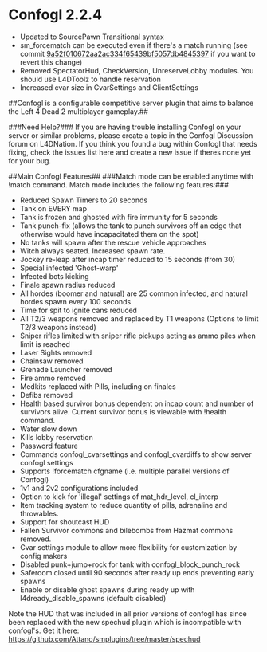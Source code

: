 # Confogl 2.2.4

- Updated to SourcePawn Transitional syntax
- sm_forcematch can be executed even if there's a match running (see commit [9a52f010672aa2ac334f65439bf5057db4845397](https://github.com/keyCat/confoglcompmod/commit/9a52f010672aa2ac334f65439bf5057db4845397) if you want to revert this change)
- Removed SpectatorHud, CheckVersion, UnreserveLobby modules. You should use L4DToolz to handle reservation
- Increased cvar size in CvarSettings and ClientSettings

##Confogl is a configurable competitive server plugin that aims to balance the Left 4 Dead 2 multiplayer gameplay.##

###Need Help?###
If you are having trouble installing Confogl on your server or similar problems, please create a topic in the Confogl Discussion forum on L4DNation. If you think you found a bug within Confogl that needs fixing, check the issues list here and create a new issue if theres none yet for your bug.

##Main Confogl Features##
###Match mode can be enabled anytime with !match command. Match mode includes the following features:###

- Reduced Spawn Timers to 20 seconds
- Tank on EVERY map
- Tank is frozen and ghosted with fire immunity for 5 seconds
- Tank punch-fix (allows the tank to punch survivors off an edge that otherwise would have incapacitated them on the spot)
- No tanks will spawn after the rescue vehicle approaches
- Witch always seated. Increased spawn rate.
- Jockey re-leap after incap timer reduced to 15 seconds (from 30)
- Special infected 'Ghost-warp'
- Infected bots kicking
- Finale spawn radius reduced
- All hordes (boomer and natural) are 25 common infected, and natural hordes spawn every 100 seconds
- Time for spit to ignite cans reduced
- All T2/3 weapons removed and replaced by T1 weapons (Options to limit T2/3 weapons instead)
- Sniper rifles limited with sniper rifle pickups acting as ammo piles when limit is reached
- Laser Sights removed
- Chainsaw removed
- Grenade Launcher removed
- Fire ammo removed
- Medkits replaced with Pills, including on finales
- Defibs removed
- Health based survivor bonus dependent on incap count and number of survivors alive. Current survivor bonus is viewable with !health command.
- Water slow down
- Kills lobby reservation
- Password feature
- Commands confogl_cvarsettings and confogl_cvardiffs to show server confogl settings
- Supports !forcematch cfgname (i.e. multiple parallel versions of Confogl)
- 1v1 and 2v2 configurations included
- Option to kick for 'illegal' settings of mat_hdr_level, cl_interp
- Item tracking system to reduce quantity of pills, adrenaline and throwables.
- Support for shoutcast HUD
- Fallen Survivor commons and bilebombs from Hazmat commons removed.
- Cvar settings module to allow more flexibility for customization by config makers
- Disabled punk+jump+rock for tank with confogl_block_punch_rock
- Saferoom closed until 90 seconds after ready up ends preventing early spawns
- Enable or disable ghost spawns during ready up with l4dready_disable_spawns (default: disabled)

Note the HUD that was included in all prior versions of confogl has since been replaced with the new spechud plugin which is incompatible with confogl's. Get it here: https://github.com/Attano/smplugins/tree/master/spechud
